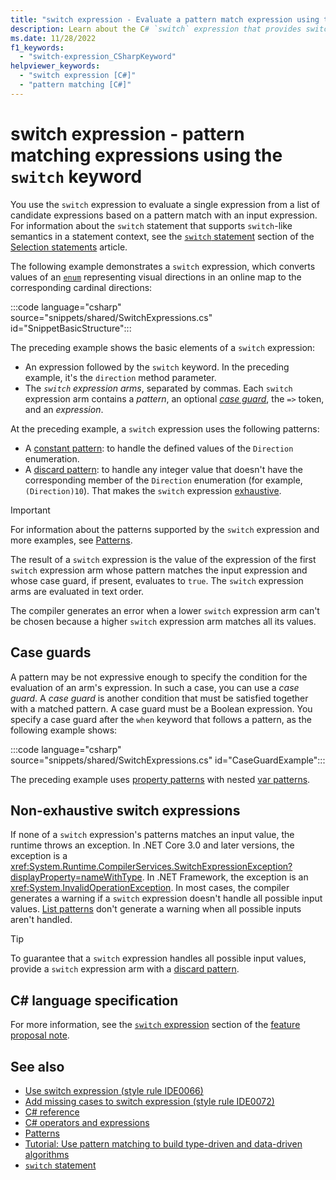 ```yaml
---
title: "switch expression - Evaluate a pattern match expression using the `switch` expression"
description: Learn about the C# `switch` expression that provides switch-like semantics based on pattern matching. You can compute a value based on which pattern an input variable matches.
ms.date: 11/28/2022
f1_keywords:
  - "switch-expression_CSharpKeyword"
helpviewer_keywords:
  - "switch expression [C#]"
  - "pattern matching [C#]"
---
```

# switch expression - pattern matching expressions using the `switch` keyword

You use the `switch` expression to evaluate a single expression from a list of candidate expressions based on a pattern match with an input expression. For information about the `switch` statement that supports `switch`-like semantics in a statement context, see the [`switch` statement](../statements/selection-statements.md#the-switch-statement) section of the [Selection statements](../statements/selection-statements.md) article.

The following example demonstrates a `switch` expression, which converts values of an [`enum`](../builtin-types/enum.md) representing visual directions in an online map to the corresponding cardinal directions:

:::code language="csharp" source="snippets/shared/SwitchExpressions.cs" id="SnippetBasicStructure":::

The preceding example shows the basic elements of a `switch` expression:

- An expression followed by the `switch` keyword. In the preceding example, it's the `direction` method parameter.
- The *`switch` expression arms*, separated by commas. Each `switch` expression arm contains a *pattern*, an optional [*case guard*](#case-guards), the `=>` token, and an *expression*.

At the preceding example, a `switch` expression uses the following patterns:

- A [constant pattern](patterns.md#constant-pattern): to handle the defined values of the `Direction` enumeration.
- A [discard pattern](patterns.md#discard-pattern): to handle any integer value that doesn't have the corresponding member of the `Direction` enumeration (for example, `(Direction)10`). That makes the `switch` expression [exhaustive](#non-exhaustive-switch-expressions).

> [!IMPORTANT]
> For information about the patterns supported by the `switch` expression and more examples, see [Patterns](patterns.md).

The result of a `switch` expression is the value of the expression of the first `switch` expression arm whose pattern matches the input expression and whose case guard, if present, evaluates to `true`. The `switch` expression arms are evaluated in text order.

The compiler generates an error when a lower `switch` expression arm can't be chosen because a higher `switch` expression arm matches all its values.

## Case guards

A pattern may be not expressive enough to specify the condition for the evaluation of an arm's expression. In such a case, you can use a *case guard*. A *case guard* is another condition that must be satisfied together with a matched pattern. A case guard must be a Boolean expression. You specify a case guard after the `when` keyword that follows a pattern, as the following example shows:

:::code language="csharp" source="snippets/shared/SwitchExpressions.cs" id="CaseGuardExample":::

The preceding example uses [property patterns](patterns.md#property-pattern) with nested [var patterns](patterns.md#var-pattern).

## Non-exhaustive switch expressions

If none of a `switch` expression's patterns matches an input value, the runtime throws an exception. In .NET Core 3.0 and later versions, the exception is a <xref:System.Runtime.CompilerServices.SwitchExpressionException?displayProperty=nameWithType>. In .NET Framework, the exception is an <xref:System.InvalidOperationException>. In most cases, the compiler generates a warning if a `switch` expression doesn't handle all possible input values. [List patterns](patterns.md#list-patterns) don't generate a warning when all possible inputs aren't handled.

> [!TIP]
> To guarantee that a `switch` expression handles all possible input values, provide a `switch` expression arm with a [discard pattern](patterns.md#discard-pattern).

## C# language specification

For more information, see the [`switch` expression](~/_csharplang/proposals/csharp-8.0/patterns.md#switch-expression) section of the [feature proposal note](~/_csharplang/proposals/csharp-8.0/patterns.md).

## See also

- [Use switch expression (style rule IDE0066)](../../../fundamentals/code-analysis/style-rules/ide0066.md)
- [Add missing cases to switch expression (style rule IDE0072)](../../../fundamentals/code-analysis/style-rules/ide0072.md)
- [C# reference](../index.md)
- [C# operators and expressions](index.md)
- [Patterns](patterns.md)
- [Tutorial: Use pattern matching to build type-driven and data-driven algorithms](../../fundamentals/tutorials/pattern-matching.md)
- [`switch` statement](../statements/selection-statements.md#the-switch-statement)

